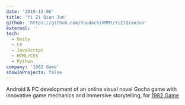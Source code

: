 ```yaml
---
date: '2019-12-06'
title: 'Yi Zi Qian Jun'
github: 'https://github.com/YuudachiXMMY/YiZiQianJun'
external: ''
tech:
  - Unity
  - C#
  - JavaScript
  - HTML/CSS
  - Python
company: '1982 Game'
showInProjects: false
---
```


Android & PC development of an online visual novel Gocha game with innovative game mechanics and immersive storytelling, for [1982 Game](https://www.taptap.cn/app/69247)
